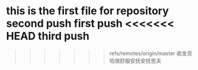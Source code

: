 this is the first file for repository
second push
first push
<<<<<<< HEAD
third push
=======

>>>>>>> refs/remotes/origin/master
收发货哈很舒服安抚安抚思夫
